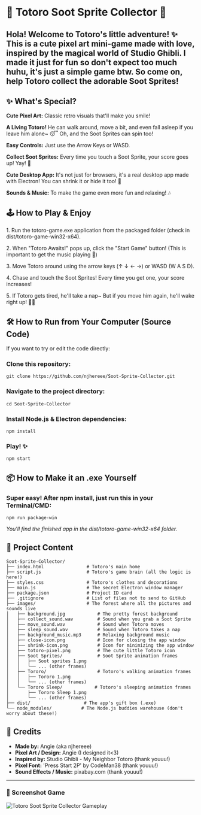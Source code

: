 # 🌿 Totoro Soot Sprite Collector 🍄
Hola! Welcome to Totoro's little adventure! ✨ This is a cute pixel art mini-game made with love, inspired by the magical world of Studio Ghibli. I made it just for fun so don't expect too much huhu, it's just a simple game btw. So come on, help Totoro collect the adorable Soot Sprites!
---
## ✨ What's Special?
**Cute Pixel Art:** Classic retro visuals that'll make you smile!

**A Living Totoro!** He can walk around, move a bit, and even fall asleep if you leave him alone~ 😴 Oh, and the Soot Sprites can spin too!

**Easy Controls:** Just use the Arrow Keys or WASD.

**Collect Soot Sprites:** Every time you touch a Soot Sprite, your score goes up! Yay! 🎉

**Cute Desktop App:** It's not just for browsers, it's a real desktop app made with Electron! You can shrink it or hide it too! 💖

**Sounds & Music:** To make the game even more fun and relaxing! 🎶

## 🕹️ How to Play & Enjoy
1\. Run the totoro-game.exe application from the packaged folder (check in dist/totoro-game-win32-x64).

2\. When "Totoro Awaits!" pops up, click the "Start Game" button! (This is important to get the music playing 🤫)

3\. Move Totoro around using the arrow keys (↑ ↓ ← →) or WASD (W A S D).

4\. Chase and touch the Soot Sprites! Every time you get one, your score increases!

5\. If Totoro gets tired, he'll take a nap~ But if you move him again, he'll wake right up! 🏃💨

## 🛠️ How to Run from Your Computer (Source Code)
If you want to try or edit the code directly:

### Clone this repository:
```
git clone https://github.com/njhereee/Soot-Sprite-Collector.git
```
### Navigate to the project directory:
```
cd Soot-Sprite-Collector
```
### Install Node.js & Electron dependencies:
```
npm install
```
### Play! ✨
```
npm start
```
## 📦 How to Make it an .exe Yourself
### Super easy! After npm install, just run this in your Terminal/CMD:
```
npm run package-win
```
_You'll find the finished app in the dist/totoro-game-win32-x64 folder._

## 📂 Project Content
```
Soot-Sprite-Collector/ 
├── index.html                # Totoro's main home
├── script.js                 # Totoro's game brain (all the logic is here!)
├── styles.css                # Totoro's clothes and decorations
├── main.js                   # The secret Electron window manager
├── package.json              # Project ID card
├── .gitignore                # List of files not to send to GitHub
├── images/                   # The forest where all the pictures and sounds live
│   ├── background.jpg            # The pretty forest background
│   ├── collect_sound.wav         # Sound when you grab a Soot Sprite
│   ├── move_sound.wav            # Sound when Totoro moves
│   ├── sleep_sound.wav           # Sound when Totoro takes a nap
│   ├── background_music.mp3      # Relaxing background music
│   ├── close-icon.png            # Icon for closing the app window
│   ├── shrink-icon.png           # Icon for minimizing the app window
│   ├── totoro-pixel.png          # The cute little Totoro icon
│   ├── Soot Sprites/             # Soot Sprite animation frames
│   │   ├── Soot sprites 1.png
│   │   └── ... (other frames)
│   ├── Tororo/                   # Totoro's walking animation frames
│   │   ├── Tororo 1.png
│   │   └── ... (other frames)
│   └── Tororo Sleep/            # Totoro's sleeping animation frames
│       ├── Tororo Sleep 1.png
│       └── ... (other frames)
├── dist/                    # The app's gift box (.exe)
└── node_modules/           # The Node.js buddies warehouse (don't worry about these!)
```


## 💖 Credits

* **Made by:** Angie (aka njhereee)
* **Pixel Art / Design:** Angie (I designed it<3)
* **Inspired by:** Studio Ghibli - My Neighbor Totoro (thank youuu!)
* **Pixel Font:** 'Press Start 2P' by CodeMan38 (thank youuu!)
* **Sound Effects / Music:** pixabay.com (thank youuu!)


---

### 📸 Screenshot Game

![Totoro Soot Sprite Collector Gameplay](images/screenshot_gameplay.png)
